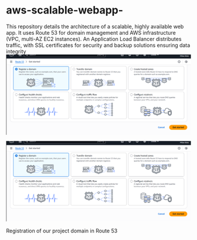 # aws-scalable-webapp-
This repository details the architecture of a scalable, highly available web app. It uses Route 53 for domain management and AWS infrastructure (VPC, multi-AZ EC2 instances). An Application Load Balancer distributes traffic, with SSL certificates for security and backup solutions ensuring data integrity
   ![ ](https://github.com/MilanBizic/aws-scalable-webapp-/blob/main/Registerdom.png?raw=true) 

![Kratak opis slike za čitače ekrana](https://github.com/MilanBizic/aws-scalable-webapp-/blob/main/Registerdom.png?raw=true)

Registration of our project domain in Route 53
